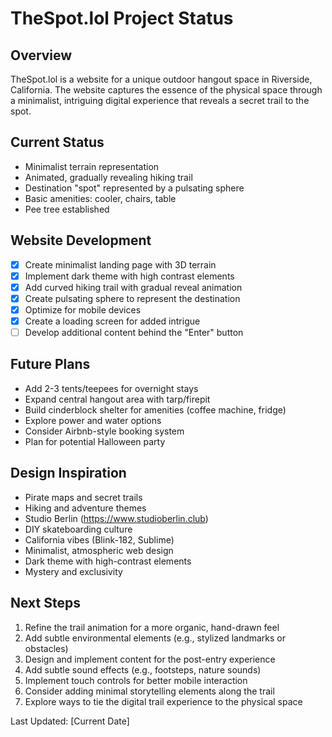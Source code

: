 # TheSpot.lol Project Status

## Overview
TheSpot.lol is a website for a unique outdoor hangout space in Riverside, California. The website captures the essence of the physical space through a minimalist, intriguing digital experience that reveals a secret trail to the spot.

## Current Status
- Minimalist terrain representation
- Animated, gradually revealing hiking trail
- Destination "spot" represented by a pulsating sphere
- Basic amenities: cooler, chairs, table
- Pee tree established

## Website Development
- [x] Create minimalist landing page with 3D terrain
- [x] Implement dark theme with high contrast elements
- [x] Add curved hiking trail with gradual reveal animation
- [x] Create pulsating sphere to represent the destination
- [x] Optimize for mobile devices
- [x] Create a loading screen for added intrigue
- [ ] Develop additional content behind the "Enter" button

## Future Plans
- Add 2-3 tents/teepees for overnight stays
- Expand central hangout area with tarp/firepit
- Build cinderblock shelter for amenities (coffee machine, fridge)
- Explore power and water options
- Consider Airbnb-style booking system
- Plan for potential Halloween party

## Design Inspiration
- Pirate maps and secret trails
- Hiking and adventure themes
- Studio Berlin (https://www.studioberlin.club)
- DIY skateboarding culture
- California vibes (Blink-182, Sublime)
- Minimalist, atmospheric web design
- Dark theme with high-contrast elements
- Mystery and exclusivity

## Next Steps
1. Refine the trail animation for a more organic, hand-drawn feel
2. Add subtle environmental elements (e.g., stylized landmarks or obstacles)
3. Design and implement content for the post-entry experience
4. Add subtle sound effects (e.g., footsteps, nature sounds)
5. Implement touch controls for better mobile interaction
6. Consider adding minimal storytelling elements along the trail
7. Explore ways to tie the digital trail experience to the physical space

Last Updated: [Current Date]
